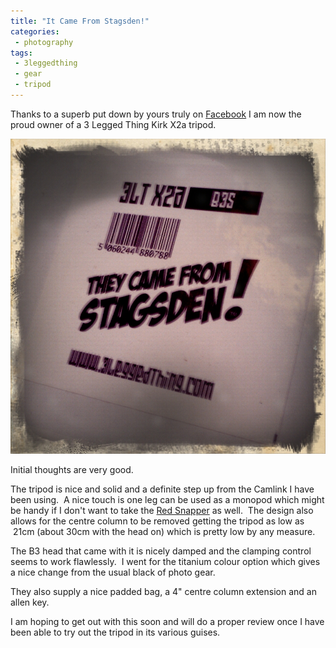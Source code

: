 ```yaml
---
title: "It Came From Stagsden!"
categories:
 - photography
tags:
 - 3leggedthing
 - gear
 - tripod
---
```

Thanks to a superb put down by yours truly on [Facebook][3ltPutdown] I am now the proud owner of a 3 Legged Thing Kirk X2a tripod.

<img class="padded center"
		alt="They came from Stagsden!"
		src="/images/2011-09-15-it-came-from-stagsden/shot_1316096516533.jpg" />

Initial thoughts are very good.

<!-- more -->

The tripod is nice and solid and a definite step up from the Camlink I have been using.  A nice touch is one leg can be used as a monopod which might be handy if I don't want to take the [Red Snapper][redsnapperuk] as well.  The design also allows for the centre column to be removed getting the tripod as low as  21cm (about 30cm with the head on) which is pretty low by any measure.

The B3 head that came with it is nicely damped and the clamping control seems to work flawlessly.  I went for the titanium colour option which gives a nice change from the usual black of photo gear.

They also supply a nice padded bag, a 4" centre column extension and an allen key.

I am hoping to get out with this soon and will do a proper review once I have been able to try out the tripod in its various guises.

[3ltPutdown]: https://www.facebook.com/3leggedthing/posts/252026921503305
[redsnapperuk]: https://www.redsnapperuk.com/
